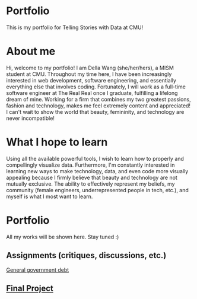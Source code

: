 # Portfolio
This is my portfolio for Telling Stories with Data at CMU!

# About me
Hi, welcome to my portfolio! I am Della Wang (she/her/hers), a MISM student at CMU. Throughout my time here, I have been increasingly interested in web development, software engineering, and essentially everything else that involves coding. Fortunately, I will work as a full-time software engineer at The Real Real once I graduate, fulfilling a lifelong dream of mine. Working for a firm that combines my two greatest passions, fashion and technology, makes me feel extremely content and appreciated! I can't wait to show the world that beauty, femininity, and technology are never incompatible!

# What I hope to learn
Using all the available powerful tools, I wish to learn how to properly and compellingly visualize data.
Furthermore, I'm constantly interested in learning new ways to make technology, data, and even code more visually appealing because I firmly believe that beauty and technology are not mutually exclusive. The ability to effectively represent my beliefs, my community (female engineers, underrepresented people in tech, etc.), and myself is what I most want to learn. 

# Portfolio
All my works will be shown here. Stay tuned :)

## Assignments (critiques, discussions, etc.)
[General government debt](/dataviz2.md)
## [Final Project](final_project)
